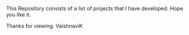 

This Repository consists of a list of projects that I have developed.
Hope you like it.

Thanks for viewing.
VaishnaviK
